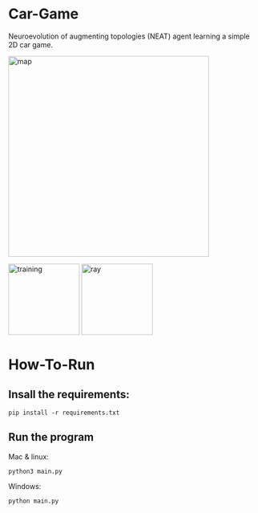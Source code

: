 # Car-Game
Neuroevolution of augmenting topologies (NEAT) agent learning a simple 2D car game.

<img src="imgs/preview/car-driving.gif" alt="map" width="400">
<p>
  <img src="imgs/preview/training3.png" alt="training" height="142">
  <img src="imgs/preview/ray-casting.png" alt="ray" height="142">
</p>



# How-To-Run

## Insall the requirements:

    pip install -r requirements.txt


## Run the program

Mac & linux:

    python3 main.py

Windows:

    python main.py
